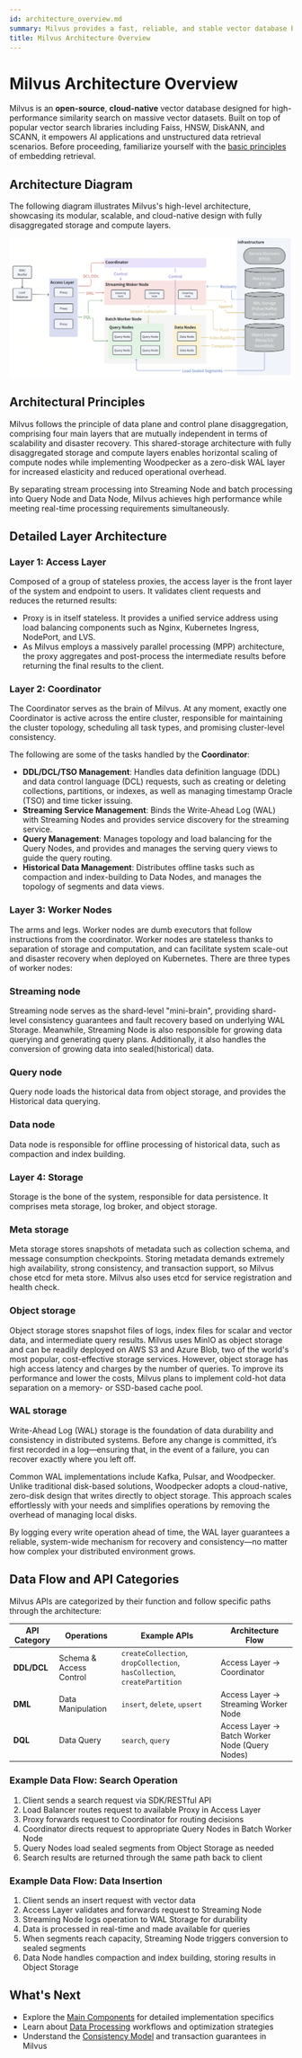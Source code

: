 ```yaml
---
id: architecture_overview.md
summary: Milvus provides a fast, reliable, and stable vector database built specifically for similarity search and artificial intelligence.
title: Milvus Architecture Overview
---
```


# Milvus Architecture Overview

Milvus is an **open-source**, **cloud-native** vector database designed for high-performance similarity search on massive vector datasets. Built on top of popular vector search libraries including Faiss, HNSW, DiskANN, and SCANN, it empowers AI applications and unstructured data retrieval scenarios. Before proceeding, familiarize yourself with the [basic principles](glossary.md) of embedding retrieval.

## Architecture Diagram

The following diagram illustrates Milvus's high-level architecture, showcasing its modular, scalable, and cloud-native design with fully disaggregated storage and compute layers.

![Architecture_diagram](../../../../assets/milvus_architecture_2_6.png "Milvus architecture.")

## Architectural Principles

Milvus follows the principle of data plane and control plane disaggregation, comprising four main layers that are mutually independent in terms of scalability and disaster recovery. This shared-storage architecture with fully disaggregated storage and compute layers enables horizontal scaling of compute nodes while implementing Woodpecker as a zero-disk WAL layer for increased elasticity and reduced operational overhead.

By separating stream processing into Streaming Node and batch processing into Query Node and Data Node, Milvus achieves high performance while meeting real-time processing requirements simultaneously.

## Detailed Layer Architecture

### Layer 1: Access Layer

Composed of a group of stateless proxies, the access layer is the front layer of the system and endpoint to users. It validates client requests and reduces the returned results: 

- Proxy is in itself stateless. It provides a unified service address using load balancing components such as Nginx, Kubernetes Ingress, NodePort, and LVS. 
- As Milvus employs a massively parallel processing (MPP) architecture, the proxy aggregates and post-process the intermediate results before returning the final results to the client.  

### Layer 2: Coordinator

The Coordinator serves as the brain of Milvus. At any moment, exactly one Coordinator is active across the entire cluster, responsible for maintaining the cluster topology, scheduling all task types, and promising cluster-level consistency.

The following are some of the tasks handled by the **Coordinator**:

- **DDL/DCL/TSO Management**: Handles data definition language (DDL) and data control language (DCL) requests, such as creating or deleting collections, partitions, or indexes, as well as managing timestamp Oracle (TSO) and time ticker issuing.
- **Streaming Service Management**: Binds the Write-Ahead Log (WAL) with Streaming Nodes and provides service discovery for the streaming service.
- **Query Management**: Manages topology and load balancing for the Query Nodes, and provides and manages the serving query views to guide the query routing.
- **Historical Data Management**: Distributes offline tasks such as compaction and index-building to Data Nodes, and manages the topology of segments and data views. 

### Layer 3: Worker Nodes

The arms and legs. Worker nodes are dumb executors that follow instructions from the coordinator. Worker nodes are stateless thanks to separation of storage and computation, and can facilitate system scale-out and disaster recovery when deployed on Kubernetes. There are three types of worker nodes: 

### Streaming node

Streaming node serves as the shard-level "mini-brain", providing shard-level consistency guarantees and fault recovery based on underlying WAL Storage. Meanwhile, Streaming Node is also responsible for growing data querying and generating query plans. Additionally, it also handles the conversion of growing data into sealed(historical) data.

### Query node

Query node loads the historical data from object storage, and provides the Historical data querying.

### Data node

Data node is responsible for offline processing of historical data, such as compaction and index building.

### Layer 4: Storage

Storage is the bone of the system, responsible for data persistence. It comprises meta storage, log broker, and object storage.

### Meta storage

Meta storage stores snapshots of metadata such as collection schema, and message consumption checkpoints. Storing metadata demands extremely high availability, strong consistency, and transaction support, so Milvus chose etcd for meta store. Milvus also uses etcd for service registration and health check. 

### Object storage

Object storage stores snapshot files of logs, index files for scalar and vector data, and intermediate query results. Milvus uses MinIO as object storage and can be readily deployed on AWS S3 and Azure Blob, two of the world's most popular, cost-effective storage services. However, object storage has high access latency and charges by the number of queries. To improve its performance and lower the costs, Milvus plans to implement cold-hot data separation on a memory- or SSD-based cache pool.

### WAL storage

Write-Ahead Log (WAL) storage is the foundation of data durability and consistency in distributed systems. Before any change is committed, it’s first recorded in a log—ensuring that, in the event of a failure, you can recover exactly where you left off.

Common WAL implementations include Kafka, Pulsar, and Woodpecker. Unlike traditional disk-based solutions, Woodpecker adopts a cloud-native, zero-disk design that writes directly to object storage. This approach scales effortlessly with your needs and simplifies operations by removing the overhead of managing local disks.

By logging every write operation ahead of time, the WAL layer guarantees a reliable, system-wide mechanism for recovery and consistency—no matter how complex your distributed environment grows.

## Data Flow and API Categories

Milvus APIs are categorized by their function and follow specific paths through the architecture:

| API Category | Operations | Example APIs | Architecture Flow |
|--------------|------------|--------------|-------------------|
| **DDL/DCL** | Schema & Access Control | `createCollection`, `dropCollection`, `hasCollection`, `createPartition` | Access Layer → Coordinator |
| **DML** | Data Manipulation | `insert`, `delete`, `upsert` | Access Layer → Streaming Worker Node |
| **DQL** | Data Query | `search`, `query` | Access Layer → Batch Worker Node (Query Nodes) |

### Example Data Flow: Search Operation

1. Client sends a search request via SDK/RESTful API
2. Load Balancer routes request to available Proxy in Access Layer
3. Proxy forwards request to Coordinator for routing decisions
4. Coordinator directs request to appropriate Query Nodes in Batch Worker Node
5. Query Nodes load sealed segments from Object Storage as needed
6. Search results are returned through the same path back to client

### Example Data Flow: Data Insertion

1. Client sends an insert request with vector data
2. Access Layer validates and forwards request to Streaming Node
3. Streaming Node logs operation to WAL Storage for durability
4. Data is processed in real-time and made available for queries
5. When segments reach capacity, Streaming Node triggers conversion to sealed segments
6. Data Node handles compaction and index building, storing results in Object Storage

## What's Next

- Explore the [Main Components](main_components.md) for detailed implementation specifics
- Learn about [Data Processing](data_processing.md) workflows and optimization strategies
- Understand the [Consistency Model](consistency.md) and transaction guarantees in Milvus